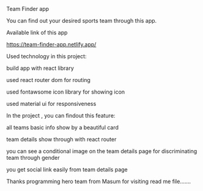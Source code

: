 Team Finder app

You can find out your desired sports team through this app.

Available link of this app

https://team-finder-app.netlify.app/

Used technology in this project:

build app with react library

used react router dom for routing

used fontawsome icon library for showing icon

used material ui for responsiveness


In the project , you can findout this feature:

all teams basic info show by a beautiful card

team details show through with react router

you can see a conditional image on the team details page for discriminating team through gender

you get social link easily from team details page

Thanks programming hero team from Masum for visiting read me file.......
